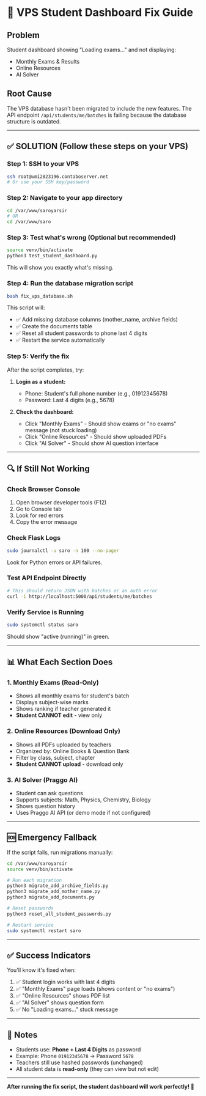 # 🚨 VPS Student Dashboard Fix Guide

## Problem
Student dashboard showing "Loading exams..." and not displaying:
- Monthly Exams & Results
- Online Resources
- AI Solver

## Root Cause
The VPS database hasn't been migrated to include the new features. The API endpoint `/api/students/me/batches` is failing because the database structure is outdated.

---

## ✅ SOLUTION (Follow these steps on your VPS)

### Step 1: SSH to your VPS
```bash
ssh root@vmi2823196.contaboserver.net
# Or use your SSH key/password
```

### Step 2: Navigate to your app directory
```bash
cd /var/www/saroyarsir
# OR
cd /var/www/saro
```

### Step 3: Test what's wrong (Optional but recommended)
```bash
source venv/bin/activate
python3 test_student_dashboard.py
```

This will show you exactly what's missing.

### Step 4: Run the database migration script
```bash
bash fix_vps_database.sh
```

This script will:
- ✅ Add missing database columns (mother_name, archive fields)
- ✅ Create the documents table
- ✅ Reset all student passwords to phone last 4 digits
- ✅ Restart the service automatically

### Step 5: Verify the fix
After the script completes, try:

1. **Login as a student:**
   - Phone: Student's full phone number (e.g., 01912345678)
   - Password: Last 4 digits (e.g., 5678)

2. **Check the dashboard:**
   - Click "Monthly Exams" - Should show exams or "no exams" message (not stuck loading)
   - Click "Online Resources" - Should show uploaded PDFs
   - Click "AI Solver" - Should show AI question interface

---

## 🔍 If Still Not Working

### Check Browser Console
1. Open browser developer tools (F12)
2. Go to Console tab
3. Look for red errors
4. Copy the error message

### Check Flask Logs
```bash
sudo journalctl -u saro -n 100 --no-pager
```

Look for Python errors or API failures.

### Test API Endpoint Directly
```bash
# This should return JSON with batches or an auth error
curl -i http://localhost:5000/api/students/me/batches
```

### Verify Service is Running
```bash
sudo systemctl status saro
```

Should show "active (running)" in green.

---

## 📊 What Each Section Does

### 1. Monthly Exams (Read-Only)
- Shows all monthly exams for student's batch
- Displays subject-wise marks
- Shows ranking if teacher generated it
- **Student CANNOT edit** - view only

### 2. Online Resources (Download Only)
- Shows all PDFs uploaded by teachers
- Organized by: Online Books & Question Bank
- Filter by class, subject, chapter
- **Student CANNOT upload** - download only

### 3. AI Solver (Praggo AI)
- Student can ask questions
- Supports subjects: Math, Physics, Chemistry, Biology
- Shows question history
- Uses Praggo AI API (or demo mode if not configured)

---

## 🆘 Emergency Fallback

If the script fails, run migrations manually:

```bash
cd /var/www/saroyarsir
source venv/bin/activate

# Run each migration
python3 migrate_add_archive_fields.py
python3 migrate_add_mother_name.py
python3 migrate_add_documents.py

# Reset passwords
python3 reset_all_student_passwords.py

# Restart service
sudo systemctl restart saro
```

---

## ✅ Success Indicators

You'll know it's fixed when:
1. ✅ Student login works with last 4 digits
2. ✅ "Monthly Exams" page loads (shows content or "no exams")
3. ✅ "Online Resources" shows PDF list
4. ✅ "AI Solver" shows question form
5. ✅ No "Loading exams..." stuck message

---

## 📝 Notes

- Students use: **Phone + Last 4 Digits** as password
- Example: Phone `01912345678` → Password `5678`
- Teachers still use hashed passwords (unchanged)
- All student data is **read-only** (they can view but not edit)

---

**After running the fix script, the student dashboard will work perfectly! 🎉**
